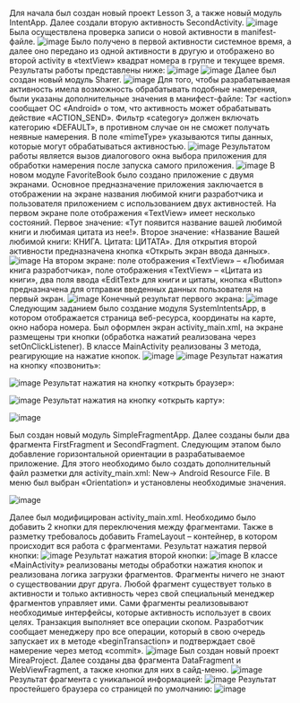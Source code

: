 Для начала был создан новый проект Lesson 3, а также новый модуль IntentApp. Далее создали вторую активность SecondActivity.
![image](https://github.com/user-attachments/assets/a2371b15-3ec1-43fe-999e-ef5f1a61e5ff)
Была осуществлена проверка записи о новой активности в manifest-файле.
![image](https://github.com/user-attachments/assets/2472a36d-c7a8-42d8-9478-d119651e6577)
Было получено в первой активности системное время, а далее оно передано из одной активности в другую и отображено во второй activity в «textView» квадрат номера в группе и текущее время. Результаты работы представлены ниже:
![image](https://github.com/user-attachments/assets/73012ae1-5281-4713-b8ae-b5811f6f0776)
![image](https://github.com/user-attachments/assets/128c7ee0-1728-451e-a23d-f766dd843479)
Далее был создан новый модуль Sharer.
![image](https://github.com/user-attachments/assets/72b41449-0789-435d-9b60-8cb08f4a38e1)
Для того, чтобы разрабатываемая активность имела возможность обрабатывать подобные намерения, были указаны дополнительные значения в манифест-файле:
Тэг «action» сообщает ОС «Android» о том, что активность может обрабатывать действие «ACTION_SEND». Фильтр «category» должен включать категорию «DEFAULT», в противном случае он не сможет получать неявные намерения. В поле «mimeType» указываются типы данных, которые могут обрабатываться активностью.
![image](https://github.com/user-attachments/assets/8059142f-92a2-4c3a-83a5-b4690e02e93c)
Результатом работы является вызов диалогового окна выбора приложения для обработки намерения после запуска самого приложения.
![image](https://github.com/user-attachments/assets/eb5a8a07-4aeb-4c52-ac11-ca2bf9fd420b)
В новом модуле FavoriteBook было создано приложение с двумя экранами. Основное предназначение приложения заключается в отображении на экране названия любимой книги разработчика и пользователя приложением с использованием двух активностей. 
На первом экране поле отображения «TextView» имеет несколько состояний. Первое значение: «Тут появится название вашей любимой книги и любимая цитата из нее!». Второе значение: «Название Вашей любимой книги: КНИГА. Цитата: ЦИТАТА».
Для открытия второй активности предназначена кнопка  «Открыть экран ввода данных».
![image](https://github.com/user-attachments/assets/f7923893-70be-4007-802a-9f6c86d6f322)
На втором экране: поле отображения «TextView» – «Любимая книга разработчика», поле отображения «TextView» – «Цитата из книги», два поля ввода «EditText» для книги и цитаты, кнопка «Button» предназначена для отправки введенных данных пользователя на первый экран.
![image](https://github.com/user-attachments/assets/3c88e880-2ddd-4383-855f-6ad52ee5c68e)
Конечный результат первого экрана:
![image](https://github.com/user-attachments/assets/989a04d3-1356-4cac-b66a-9a79101cff75)
Следующим заданием было создание модуля SystemIntentsApp, в котором отображается страница веб-ресурса, координаты на карте, окно набора номера.
Был оформлен экран activity_main.xml, на экране размещены три кнопки (обработка нажатий реализована через setOnClickListener). В классе MainActivity реализованы 3 метода, реагирующие на нажатие кнопок.
![image](https://github.com/user-attachments/assets/3a386b06-41c7-43d6-aaf2-3f30eacf7e39)
![image](https://github.com/user-attachments/assets/e2d564dd-6a93-4ae9-a7e9-ced419493f7a)
Результат нажатия на кнопку «позвонить»:

![image](https://github.com/user-attachments/assets/5c7967d4-c8d0-4e5b-ab49-113b06b06277)
Результат нажатия на кнопку «открыть браузер»:

![image](https://github.com/user-attachments/assets/405d56af-b00f-491d-810b-0f335cce525a)
Результат нажатия на кнопку «открыть карту»:

![image](https://github.com/user-attachments/assets/2fdac63b-d46c-4957-a102-ada9341813ce)

Был создан новый модуль SimpleFragmentApp. Далее созданы были два фрагмента FirstFragment и SecondFragment. Следующим этапом было добавление горизонтальной ориентации в разрабатываемое приложение. Для этого необходимо было создать дополнительный файл разметки для activity_main.xml: New-> Android Resource File. В меню был выбран «Orientation» и установлены необходимые значения.

![image](https://github.com/user-attachments/assets/90c83157-68d0-4720-a07f-d7545a35e863)

Далее был модифицирован activity_main.xml. Необходимо было добавить 2 кнопки для переключения между фрагментами. Также в разметку требовалось добавить FrameLayout – контейнер, в котором происходит вся работа с фрагментами. Результат нажатия первой кнопки:
![image](https://github.com/user-attachments/assets/0bdca6b9-907f-4a61-a78a-d1efa886ceee)
Результат нажатия второй кнопки:
![image](https://github.com/user-attachments/assets/eeaf7e96-bb27-4e4d-b132-59be9bb41343)
В классе «MainActivity» реализованы методы обработки нажатия кнопок и реализована логика загрузки фрагментов. Фрагменты ничего не знают о существовании друг друга. Любой фрагмент существует только в активности и только активность через свой специальный менеджер фрагментов управляет ими. Сами фрагменты реализовывают необходимые интерфейсы, которые активность использует в своих целях. Транзакция выполняет все операции скопом. Разработчик сообщает менеджеру про все операции, который в свою очередь запускает их в методе «beginTransaction» и подтверждает своё намерение через метод «commit».
![image](https://github.com/user-attachments/assets/cedd7b03-05e9-4c28-8494-dff99f0910c8)
Был создан новый проект MireaProject. Далее созданы два фрагмента DataFragment и WebViewFragment, а также кнопки для них в сайд-меню.
![image](https://github.com/user-attachments/assets/09a97197-ce68-49e7-815a-533b0ffb2b31)
Результат фрагмента с уникальной информацией:
![image](https://github.com/user-attachments/assets/34b11a66-17d6-4a55-890b-53016b820251)
Результат простейшего браузера со страницей по умолчанию:
![image](https://github.com/user-attachments/assets/89d5cae9-21eb-48ac-8042-4a5567b241c6)



